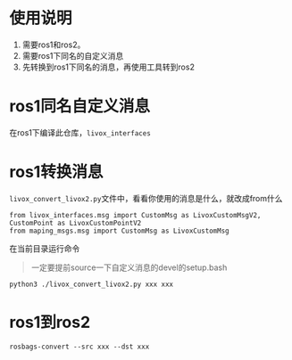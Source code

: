 # 使用说明

1. 需要ros1和ros2。
1. 需要ros1下同名的自定义消息
1. 先转换到ros1下同名的消息，再使用工具转到ros2

# ros1同名自定义消息

在ros1下编译此仓库，`livox_interfaces`

# ros1转换消息

`livox_convert_livox2.py`文件中，看看你使用的消息是什么，就改成from什么

```
from livox_interfaces.msg import CustomMsg as LivoxCustomMsgV2, CustomPoint as LivoxCustomPointV2
from maping_msgs.msg import CustomMsg as LivoxCustomMsg
```

在当前目录运行命令

> 一定要提前source一下自定义消息的devel的setup.bash

```
python3 ./livox_convert_livox2.py xxx xxx
```

# ros1到ros2

```
rosbags-convert --src xxx --dst xxx
```

